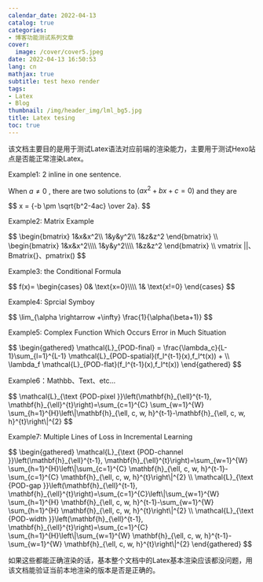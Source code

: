 ```yaml
---
calendar_date: 2022-04-13
catalog: true
categories:
- 博客功能测试系列文章
cover:
  image: /cover/cover5.jpeg
date: 2022-04-13 16:50:53
lang: cn
mathjax: true
subtitle: test hexo render
tags:
- Latex
- Blog
thumbnail: /img/header_img/lml_bg5.jpg
title: Latex tesing
toc: true
---
```


该文档主要目的是用于测试Latex语法对应前端的渲染能力，主要用于测试Hexo站点是否能正常渲染Latex。

Example1: 2 inline in one sentence.

When $a \ne 0$ , there are two solutions to $(ax^2 + bx + c = 0)$ and they are 
<div>
$$ x = {-b \pm \sqrt{b^2-4ac} \over 2a}. $$
</div>
 
Example2: Matrix Example

 
<div>
$$ 
\begin{bmatrix} 1&x&x^2\\ 1&y&y^2\\ 1&z&z^2 \end{bmatrix}
\\
\begin{bmatrix} 1&x&x^2\\\\ 1&y&y^2\\\\ 1&z&z^2 \end{bmatrix}
\\
vmatrix ||、Bmatrix{}、pmatrix()
 $$
</div>
 

Example3: the Conditional Formula

 
<div>
$$ 
f(x)=
\begin{cases}
0& \text{x=0}\\\\
1& \text{x!=0}
\end{cases}
 $$
</div>
 

Example4: Sprcial Symboy



 
<div>
$$ 
\lim_{\alpha \rightarrow +\infty} \frac{1}{\alpha(\beta+1)}
 $$
</div>
 

Example5: Complex Function Which Occurs Error in Much Situation

 
<div>
$$ 
\begin{gathered}
\mathcal{L}_{POD-final} = \frac{\lambda_c}{L-1}\sum_{l=1}^{L-1} \mathcal{L}_{POD-spatial}(f_l^{t-1}(x),f_l^t(x)) +  \\
\lambda_f \mathcal{L}_{POD-flat}(f_l^{t-1}(x),f_l^t(x))
\end{gathered}
 $$
</div>
 

Example6：Mathbb、Text、etc...

 
<div>
$$ 
\mathcal{L}_{\text {POD-pixel }}\left(\mathbf{h}_{\ell}^{t-1}, \mathbf{h}_{\ell}^{t}\right)=\sum_{c=1}^{C} \sum_{w=1}^{W} \sum_{h=1}^{H}\left\|\mathbf{h}_{\ell, c, w, h}^{t-1}-\mathbf{h}_{\ell, c, w, h}^{t}\right\|^{2}
 $$
</div>
 

Example7: Multiple Lines of Loss in Incremental Learning

 
<div>
$$ 
\begin{gathered}
\mathcal{L}_{\text {POD-channel }}\left(\mathbf{h}_{\ell}^{t-1}, \mathbf{h}_{\ell}^{t}\right)=\sum_{w=1}^{W} \sum_{h=1}^{H}\left\|\sum_{c=1}^{C} \mathbf{h}_{\ell, c, w, h}^{t-1}-\sum_{c=1}^{C} \mathbf{h}_{\ell, c, w, h}^{t}\right\|^{2} \\
\mathcal{L}_{\text {POD-gap }}\left(\mathbf{h}_{\ell}^{t-1}, \mathbf{h}_{\ell}^{t}\right)=\sum_{c=1}^{C}\left\|\sum_{w=1}^{W} \sum_{h=1}^{H} \mathbf{h}_{\ell, c, w, h}^{t-1}-\sum_{w=1}^{W} \sum_{h=1}^{H} \mathbf{h}_{\ell, c, w, h}^{t}\right\|^{2} \\
\mathcal{L}_{\text {POD-width }}\left(\mathbf{h}_{\ell}^{t-1}, \mathbf{h}_{\ell}^{t}\right)=\sum_{c=1}^{C} \sum_{h=1}^{H}\left\|\sum_{w=1}^{W} \mathbf{h}_{\ell, c, w, h}^{t-1}-\sum_{w=1}^{W} \mathbf{h}_{\ell, c, w, h}^{t}\right\|^{2}
\end{gathered}
 $$
</div>
 

如果这些都能正确渲染的话，基本整个文档中的Latex基本渲染应该都没问题，用该文档能验证当前本地渲染的版本是否是正确的。